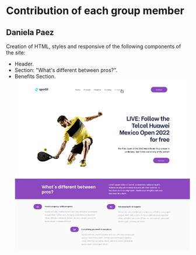 # Contribution of each group member

## Daniela Paez
Creation of HTML, styles and responsive of the following components of the site:
* Header.
* Section: "What's different between pros?".
* Benefits Section.
![Daniela](./assets/images/image-1.png)